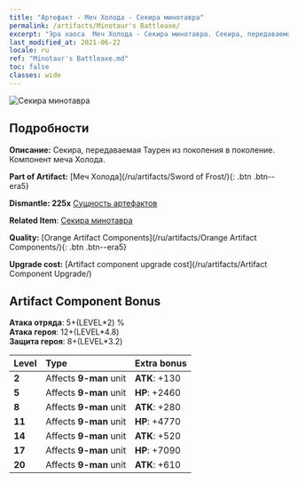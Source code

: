 ```yaml
---
title: "Артефакт - Меч Холода - Секира минотавра"
permalink: /artifacts/Minotaur's Battleaxe/
excerpt: "Эра хаоса  Меч Холода - Секира минотавра. Секира, передаваемая Таурен из поколения в поколение. Компонент меча Холода."
last_modified_at: 2021-06-22
locale: ru
ref: "Minotaur's Battleaxe.md"
toc: false
classes: wide
---
```


 ![Секира минотавра](/images/t/artifact_40432.png)



## Подробности

 **Описание:** Секира, передаваемая Таурен из поколения в поколение. Компонент меча Холода.

 **Part of Artifact:** [Меч Холода](/ru/artifacts/Sword of Frost/){: .btn .btn--era5}

 **Dismantle: 225x** [Сущность артефактов](/ItemsRU/con_905/)

 **Related Item**: [Секира минотавра](/ItemsRU/art_161/)

 **Quality:** [Orange Artifact Components](/ru/artifacts/Orange Artifact Components/){: .btn .btn--era5}

 **Upgrade cost:** [Artifact component upgrade cost](/ru/artifacts/Artifact Component Upgrade/)

## Artifact Component Bonus

  **Атака отряда**: 5+(LEVEL\*2) %<br/>**Атака героя**: 12+(LEVEL\*4.8)<br/>**Защита героя**: 8+(LEVEL\*3.2)

  |  Level  | Type |    Extra bonus  | 
  |:--------|:-----|:----------------| 
  | **2** | Affects **9-man** unit | **ATK**: +130 | 
  | **5** | Affects **9-man** unit | **HP**: +2460 | 
  | **8** | Affects **9-man** unit | **ATK**: +280 | 
  | **11** | Affects **9-man** unit | **HP**: +4770 | 
  | **14** | Affects **9-man** unit | **ATK**: +520 | 
  | **17** | Affects **9-man** unit | **HP**: +7090 | 
  | **20** | Affects **9-man** unit | **ATK**: +610 | 
